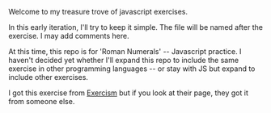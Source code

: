 Welcome to my treasure trove of javascript exercises. 

In this early iteration, I'll try to keep it simple. The file will be named after the exercise. I may add comments here. 



At this time, this repo is for 'Roman Numerals' -- Javascript practice. I haven't decided yet whether I'll expand this repo to include the same exercise in other programming languages -- or stay with JS but expand to include other exercises. 

I got this exercise from [Exercism](https://exercism.org/tracks/javascript/exercises/roman-numerals/) but if you look at their page, they got it from someone else. 
